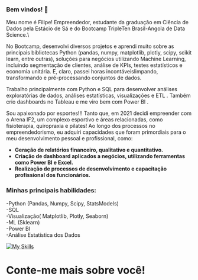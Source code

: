 ### Bem vindos! 👋

Meu nome é Filipe! Empreendedor, estudante da graduação em Ciência de Dados pela Estácio de Sá 
e do Bootcamp TripleTen Brasil-Angola de Data Science.\

No Bootcamp, desenvolvi diversos projetos e aprendi muito sobre as principais bibliotecas Python (pandas, numpy, matplotlib, plotly, scipy, scikit learn, entre outras),
soluções para negócios utilizando Machine Learning, incluindo segmentação de clientes, análise de KPIs, testes estatísticos e economia unitária. E, claro, passei horas incontáveis ​​limpando, transformando e pré-processando conjuntos de dados.

Trabalho principalmente com Python e SQL para desenvolver análises exploratórias de dados, análises estatísticas, visualizações e ETL . Também crio dashboards no Tableau e me viro bem com Power BI .

Sou apaixonado por esportes!!! Tanto que, em 2021 decidi empreender com o Arena IF2, um complexo esportivo e 
áreas relacionadas, como fisioterapia, quiropraxia e pilates!
Ao longo dos processos no empreendedorismo, eu adquiri capacidades que foram primordiais para o meu desenvolvimento pessoal e profissional, como:

* **Geração de relatórios financeiro, qualitativo e quantitativo.**
* **Criação de dashboard aplicados a negócios, utilizando ferramentas como Power BI e Excel.**
* **Realização de processos de desenvolvimento e capacitação profissional dos funcionários.**


### Minhas principais habilidades:
-Python (Pandas, Numpy, Scipy, StatsModels)\
-SQL\
-Visualização( Matplotlib, Plotly, Seaborn)\
-ML (Sklearn)\
-Power BI\
-Análise Estatística dos Dados

[![My Skills](https://skillicons.dev/icons?i=python)](https://skillicons.dev)


# Conte-me mais sobre você!




